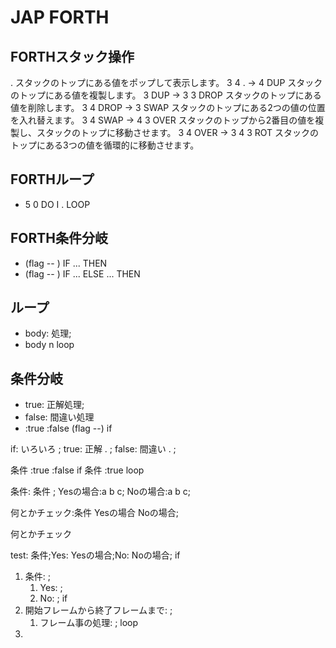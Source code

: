 # JAP FORTH

## FORTHスタック操作
.	スタックのトップにある値をポップして表示します。	3 4 . -> 4
DUP	スタックのトップにある値を複製します。	3 DUP -> 3 3
DROP	スタックのトップにある値を削除します。	3 4 DROP -> 3
SWAP	スタックのトップにある2つの値の位置を入れ替えます。	3 4 SWAP -> 4 3
OVER	スタックのトップから2番目の値を複製し、スタックのトップに移動させます。	3 4 OVER -> 3 4 3
ROT	スタックのトップにある3つの値を循環的に移動させます。
## FORTHループ
- 5 0 DO I . LOOP

## FORTH条件分岐
- (flag -- ) IF ... THEN
- (flag -- ) IF ... ELSE ... THEN

## ループ
- body: 処理;
- body n loop
## 条件分岐
- true:  正解処理;
- false: 間違い処理
- :true :false (flag --) if

if: いろいろ ;
true: 正解 . ;
false: 間違い . ;

条件 :true :false if
条件 :true loop

条件: 条件 ;
Yesの場合:a b c;
Noの場合:a b c;

何とかチェック:条件 Yesの場合 Noの場合;

何とかチェック

test: 条件;Yes: Yesの場合;No: Noの場合; if

1. 条件:                  ;
   1. Yes:                  ;
   2. No:                   ; if
2. 開始フレームから終了フレームまで:               ;
   1. フレーム事の処理:               ; loop
3. 